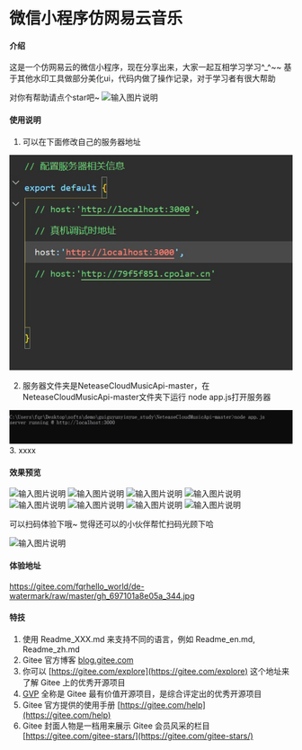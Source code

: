 # 微信小程序仿网易云音乐

#### 介绍
这是一个仿网易云的微信小程序，现在分享出来，大家一起互相学习学习^_^~~
基于其他水印工具做部分美化ui，代码内做了操作记录，对于学习者有很大帮助

对你有帮助请点个star吧~
![输入图片说明](https://gitee.com/fqrhello_world/de-watermark/raw/master/gh_697101a8e05a_344.jpg)


#### 使用说明

1. 可以在下面修改自己的服务器地址

 ![输入图片说明](images/host.jpg)

2. 服务器文件夹是NeteaseCloudMusicApi-master，在NeteaseCloudMusicApi-master文件夹下运行 node app.js打开服务器

 ![输入图片说明](images/serve.jpg)
3.  xxxx

#### 效果预览
![输入图片说明](https://foruda.gitee.com/images/1675183592585730311/1ba5565a_10746571.png "屏幕截图 2022-09-20 184206.png")
![输入图片说明](https://gitee.com/fqrhello_world/wx_music/raw/master/images/%E5%B1%8F%E5%B9%95%E6%88%AA%E5%9B%BE%202022-09-20%20184640.png)
![输入图片说明](https://gitee.com/fqrhello_world/wx_music/raw/master/images/%E5%B1%8F%E5%B9%95%E6%88%AA%E5%9B%BE%202022-09-20%20184743.png)
![输入图片说明](https://gitee.com/fqrhello_world/wx_music/raw/master/images/%E5%B1%8F%E5%B9%95%E6%88%AA%E5%9B%BE%202022-09-20%20185152.png)
![输入图片说明](https://gitee.com/fqrhello_world/wx_music/raw/master/images/%E5%B1%8F%E5%B9%95%E6%88%AA%E5%9B%BE%202022-09-20%20185254.png)
![输入图片说明](https://gitee.com/fqrhello_world/wx_music/raw/master/images/%E5%B1%8F%E5%B9%95%E6%88%AA%E5%9B%BE%202022-09-20%20185501.png)
![输入图片说明](https://gitee.com/fqrhello_world/wx_music/raw/master/images/%E5%B1%8F%E5%B9%95%E6%88%AA%E5%9B%BE%202022-09-20%20185716.png)
![输入图片说明](https://gitee.com/fqrhello_world/wx_music/raw/master/images/%E5%B1%8F%E5%B9%95%E6%88%AA%E5%9B%BE%202022-09-20%20185501.png)


可以扫码体验下哦~
觉得还可以的小伙伴帮忙扫码光顾下哈

![输入图片说明](https://gitee.com/fqrhello_world/de-watermark/raw/master/gh_697101a8e05a_344.jpg)
#### 体验地址
https://gitee.com/fqrhello_world/de-watermark/raw/master/gh_697101a8e05a_344.jpg


#### 特技

1.  使用 Readme\_XXX.md 来支持不同的语言，例如 Readme\_en.md, Readme\_zh.md
2.  Gitee 官方博客 [blog.gitee.com](https://blog.gitee.com)
3.  你可以 [https://gitee.com/explore](https://gitee.com/explore) 这个地址来了解 Gitee 上的优秀开源项目
4.  [GVP](https://gitee.com/gvp) 全称是 Gitee 最有价值开源项目，是综合评定出的优秀开源项目
5.  Gitee 官方提供的使用手册 [https://gitee.com/help](https://gitee.com/help)
6.  Gitee 封面人物是一档用来展示 Gitee 会员风采的栏目 [https://gitee.com/gitee-stars/](https://gitee.com/gitee-stars/)
